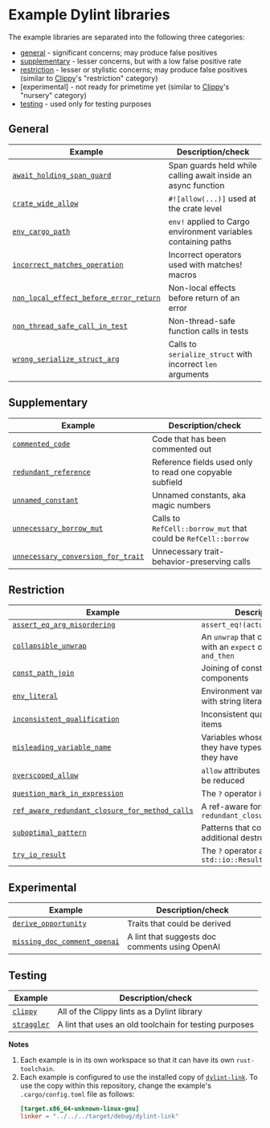 # Example Dylint libraries

The example libraries are separated into the following three categories:

- [general] - significant concerns; may produce false positives
- [supplementary] - lesser concerns, but with a low false positive rate
- [restriction] - lesser or stylistic concerns; may produce false positives (similar to [Clippy]'s "restriction" category)
- [experimental] - not ready for primetime yet (similar to [Clippy]'s "nursery" category)
- [testing] - used only for testing purposes

## General

| Example                                                                                  | Description/check                                              |
| ---------------------------------------------------------------------------------------- | -------------------------------------------------------------- |
| [`await_holding_span_guard`](./general/await_holding_span_guard)                         | Span guards held while calling await inside an async function  |
| [`crate_wide_allow`](./general/crate_wide_allow)                                         | `#![allow(...)]` used at the crate level                       |
| [`env_cargo_path`](./general/env_cargo_path)                                             | `env!` applied to Cargo environment variables containing paths |
| [`incorrect_matches_operation`](./general/incorrect_matches_operation)                   | Incorrect operators used with matches! macros                  |
| [`non_local_effect_before_error_return`](./general/non_local_effect_before_error_return) | Non-local effects before return of an error                    |
| [`non_thread_safe_call_in_test`](./general/non_thread_safe_call_in_test)                 | Non-thread-safe function calls in tests                        |
| [`wrong_serialize_struct_arg`](./general/wrong_serialize_struct_arg)                     | Calls to `serialize_struct` with incorrect `len` arguments     |

## Supplementary

| Example                                                                                | Description/check                                              |
| -------------------------------------------------------------------------------------- | -------------------------------------------------------------- |
| [`commented_code`](./supplementary/commented_code)                                     | Code that has been commented out                               |
| [`redundant_reference`](./supplementary/redundant_reference)                           | Reference fields used only to read one copyable subfield       |
| [`unnamed_constant`](./supplementary/unnamed_constant)                                 | Unnamed constants, aka magic numbers                           |
| [`unnecessary_borrow_mut`](./supplementary/unnecessary_borrow_mut)                     | Calls to `RefCell::borrow_mut` that could be `RefCell::borrow` |
| [`unnecessary_conversion_for_trait`](./supplementary/unnecessary_conversion_for_trait) | Unnecessary trait-behavior-preserving calls                    |

## Restriction

| Example                                                                                                      | Description/check                                                                |
| ------------------------------------------------------------------------------------------------------------ | -------------------------------------------------------------------------------- |
| [`assert_eq_arg_misordering`](./restriction/assert_eq_arg_misordering)                                       | `assert_eq!(actual, expected)`                                                   |
| [`collapsible_unwrap`](./restriction/collapsible_unwrap)                                                     | An `unwrap` that could be combined with an `expect` or `unwrap` using `and_then` |
| [`const_path_join`](./restriction/const_path_join)                                                           | Joining of constant path components                                              |
| [`env_literal`](./restriction/env_literal)                                                                   | Environment variables referred to with string literals                           |
| [`inconsistent_qualification`](./restriction/inconsistent_qualification)                                     | Inconsistent qualification of module items                                       |
| [`misleading_variable_name`](./restriction/misleading_variable_name)                                         | Variables whose names suggest they have types other than the ones they have      |
| [`overscoped_allow`](./restriction/overscoped_allow)                                                         | `allow` attributes whose scope could be reduced                                  |
| [`question_mark_in_expression`](./restriction/question_mark_in_expression)                                   | The `?` operator in expressions                                                  |
| [`ref_aware_redundant_closure_for_method_calls`](./restriction/ref_aware_redundant_closure_for_method_calls) | A ref-aware fork of `redundant_closure_for_method_calls`                         |
| [`suboptimal_pattern`](./restriction/suboptimal_pattern)                                                     | Patterns that could perform additional destructuring                             |
| [`try_io_result`](./restriction/try_io_result)                                                               | The `?` operator applied to `std::io::Result`                                    |

## Experimental

| Example                                                                   | Description/check                              |
| ------------------------------------------------------------------------- | ---------------------------------------------- |
| [`derive_opportunity`](./experimental/derive_opportunity)                 | Traits that could be derived                   |
| [`missing_doc_comment_openai`](./experimental/missing_doc_comment_openai) | A lint that suggests doc comments using OpenAI |

## Testing

| Example                            | Description/check                                      |
| ---------------------------------- | ------------------------------------------------------ |
| [`clippy`](./testing/clippy)       | All of the Clippy lints as a Dylint library            |
| [`straggler`](./testing/straggler) | A lint that uses an old toolchain for testing purposes |

**Notes**

1. Each example is in its own workspace so that it can have its own `rust-toolchain`.
2. Each example is configured to use the installed copy of [`dylint-link`](../dylint-link). To use the copy within this repository, change the example's `.cargo/config.toml` file as follows:
   ```toml
   [target.x86_64-unknown-linux-gnu]
   linker = "../../../target/debug/dylint-link"
   ```

[clippy]: https://github.com/rust-lang/rust-clippy#clippy
[general]: #general
[restriction]: #restriction
[supplementary]: #supplementary
[testing]: #testing
